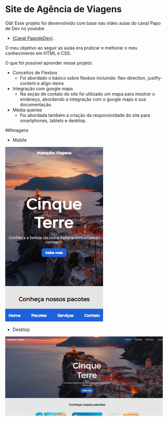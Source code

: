 # Site de Agência de Viagens

Olá! Esse projeto foi desenvolvido com base nas video aulas do canal Papo de Dev no youtube.  
  - [(Canal PapodeDev)](https://www.youtube.com/watch?v=kpn2SSYNsR8&list=PLOUrDmh7c7mVzTETBVBerrMawaLd-4RMs).

O meu objetivo ao seguir as aulas era praticar e melhorar o meu conhecimento em HTML e CSS.

O que foi possível aprender nesse projeto: 
 - Conceitos de Flexbox 
	-	Foi abordado o básico sobre flexbox incluindo: flex-direction, justify-content e align-items
 - Integração com google maps
   - Na seção de contato do site foi utilizado um mapa para mostrar o endereço, abordando a integração com o google maps e sua documentação.
 - Media queries
   - Foi abordada também a criação da responsividade do site para smartphones, tablets e desktop.

##Imagens

- Mobile

![mobile](https://github.com/biancames/projeto-sitedeviagens/blob/master/assets/gifmobile.gif?raw=true)

- Desktop

![desktop](https://github.com/biancames/projeto-sitedeviagens/blob/b58fe8aeeaf21420f685b4baecce4d164b9f1894/assets/gifdesktop.gif)



